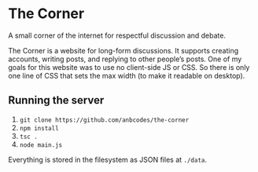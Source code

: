 # The Corner

A small corner of the internet for respectful discussion and debate.

The Corner is a website for long-form discussions.
It supports creating accounts, writing posts, and replying to other people’s posts. 
One of my goals for this website was to use no client-side JS or CSS.
So there is only one line of CSS that sets the max width (to make it readable on desktop).

## Running the server

1. `git clone https://github.com/anbcodes/the-corner`
2. `npm install`
3. `tsc .`
4. `node main.js`

Everything is stored in the filesystem as JSON files at `./data`.
